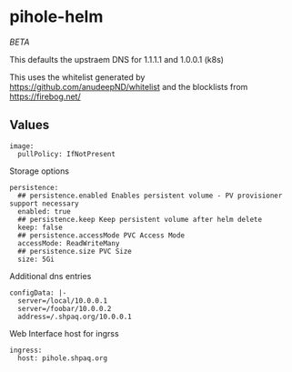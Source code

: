 # pihole-helm


*BETA*

This defaults  the upstraem DNS for 1.1.1.1 and 1.0.0.1 (k8s)

This uses the whitelist generated by https://github.com/anudeepND/whitelist and the blocklists from https://firebog.net/

## Values

```
image:
  pullPolicy: IfNotPresent
```
Storage options 
```
persistence:
  ## persistence.enabled Enables persistent volume - PV provisioner support necessary
  enabled: true
  ## persistence.keep Keep persistent volume after helm delete
  keep: false
  ## persistence.accessMode PVC Access Mode
  accessMode: ReadWriteMany
  ## persistence.size PVC Size
  size: 5Gi
```
Additional dns entries
```
configData: |-
  server=/local/10.0.0.1
  server=/foobar/10.0.0.2
  address=/.shpaq.org/10.0.0.1
```
Web Interface host for ingrss
```
ingress:
  host: pihole.shpaq.org

```
